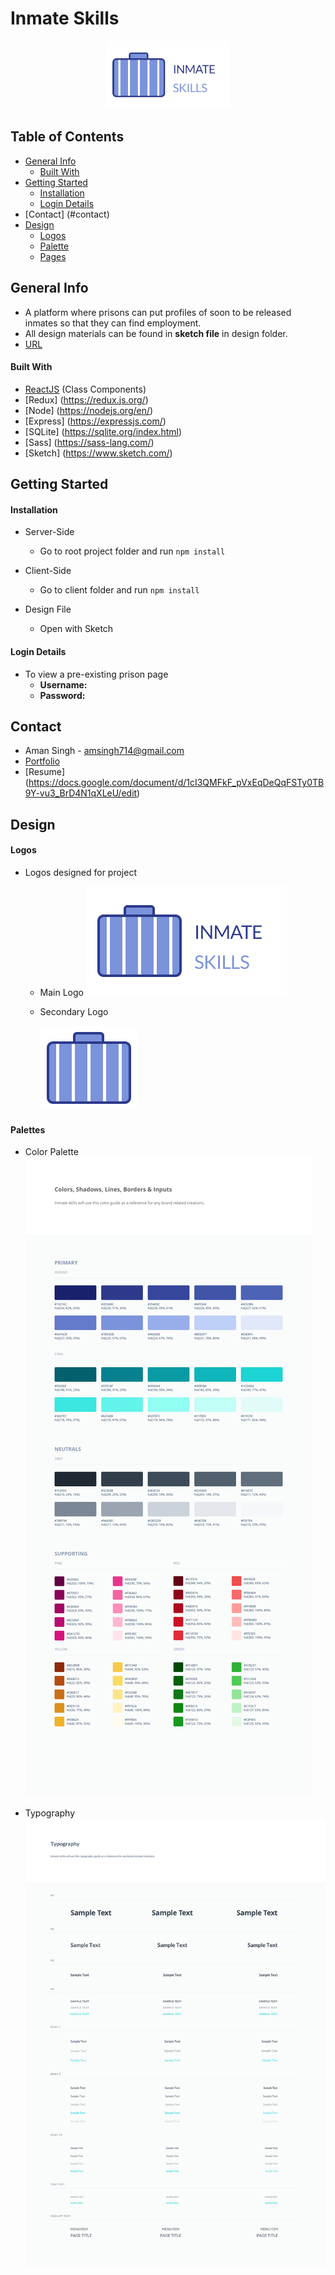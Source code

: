 # Inmate Skills
<p align="center">
	<img width="200" src="design/main_logo.png" alt="Inmate Skills Logo">
</p>


## Table of Contents 
* [General Info](#general-info)
	* [Built With](#built-with)
* [Getting Started](#setup)
	* [Installation](#installation)
	* [Login Details ](#login-details )
* [Contact] (#contact)
* [Design](#design)
	* [Logos](#logos)
	* [Palette](#palette)
	* [Pages](#pages)



## General Info 
- A platform where prisons can put profiles of soon to be released inmates so that they can find employment. 
- All design materials can be found in **sketch file** in design folder.
- [URL](https://inmate-skills.netlify.com/) 


#### Built With
- [ReactJS](https://reactjs.org/) (Class Components)
- [Redux] (https://redux.js.org/)
- [Node] (https://nodejs.org/en/)
- [Express] (https://expressjs.com/)
- [SQLite] (https://sqlite.org/index.html)
- [Sass] (https://sass-lang.com/)
- [Sketch] (https://www.sketch.com/)



## Getting Started
#### Installation 
- Server-Side 
	- Go to root project folder and run ```npm install ```



- Client-Side
	- Go to client folder and run ```npm install ```

- Design File
	- Open with Sketch

#### Login Details 
- To view a pre-existing prison page
	- **Username:** 
	- **Password:**


## Contact
- Aman Singh - <a href="mailto:amsingh714@gmail.com?subject=Hi,%20I'm%20interested%20in%20connecting.">
amsingh714@gmail.com </a>
- [Portfolio](https://amans.dev/) 
- [Resume] (https://docs.google.com/document/d/1cI3QMFkF_pVxEqDeQqFSTy0TB9Y-vu3_BrD4N1qXLeU/edit)


## Design
#### Logos
- Logos designed for project
	- Main Logo
		![Main Logo](design/main_logo.png)
	- Secondary Logo
		
		![Briefcase Logo](design/briefcase_logo.png)

 
#### Palettes
- Color Palette
![Color Palette](design/color_palette.png)

- Typography
![Typography](design/Typography.png)

